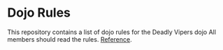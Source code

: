 Dojo Rules
==========

This repository contains a list of dojo rules for the Deadly Vipers dojo
All members should read the rules. [Reference](https://github.com/deadlyvipers).

